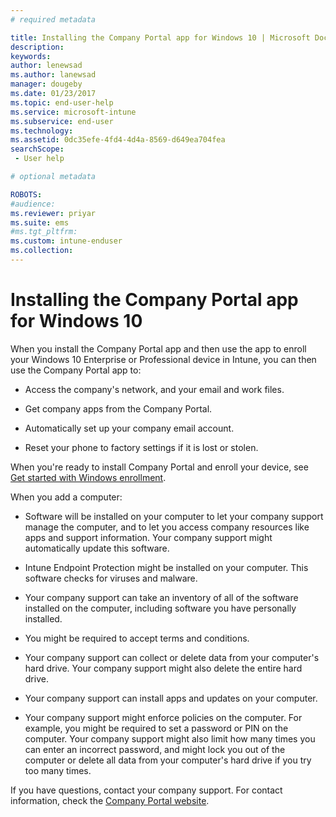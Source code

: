 ```yaml
---
# required metadata

title: Installing the Company Portal app for Windows 10 | Microsoft Docs
description:
keywords:
author: lenewsad
ms.author: lanewsad
manager: dougeby
ms.date: 01/23/2017
ms.topic: end-user-help
ms.service: microsoft-intune
ms.subservice: end-user
ms.technology:
ms.assetid: 0dc35efe-4fd4-4d4a-8569-d649ea704fea
searchScope:
 - User help

# optional metadata

ROBOTS:  
#audience:
ms.reviewer: priyar
ms.suite: ems
#ms.tgt_pltfrm:
ms.custom: intune-enduser
ms.collection: 
---
```


# Installing the Company Portal app for Windows 10  

When you install the Company Portal app and then use the app to enroll your Windows 10 Enterprise or Professional device in Intune, you can then use the Company Portal app to:

- Access the company's network, and your email and work files.

- Get company apps from the Company Portal.

- Automatically set up your company email account.

- Reset your phone to factory settings if it is lost or stolen.

When you're ready to install Company Portal and enroll your device, see [Get started with Windows enrollment](windows-enrollment-company-portal.md).  

When you add a computer:

- Software will be installed on your computer to let your company support manage the computer, and to let you access company resources like apps and support information. Your company support might automatically update this software.

- Intune Endpoint Protection might be installed on your computer. This software checks for viruses and malware.

- Your company support can take an inventory of all of the software installed on the computer, including software you have personally installed.

- You might be required to accept terms and conditions.

- Your company support can collect or delete data from your computer's hard drive. Your company support might also delete the entire hard drive.

- Your company support can install apps and updates on your computer.

- Your company support might enforce policies on the computer. For example, you might be required to set a password or PIN on the computer. Your company support might also limit how many times you can enter an incorrect password, and might lock you out of the computer or delete all data from your computer's hard drive if you try too many times.

If you have questions, contact your company support. For contact information, check the [Company Portal website](https://go.microsoft.com/fwlink/?linkid=2010980).

